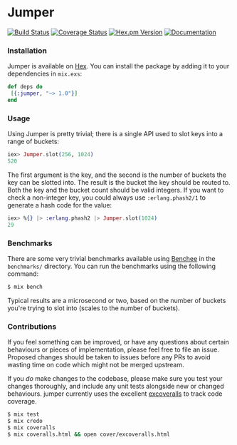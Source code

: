 # Jumper
[![Build Status](https://img.shields.io/github/actions/workflow/status/whitfin/jumper/ci.yml?branch=main)](https://github.com/whitfin/jumper/actions) [![Coverage Status](https://img.shields.io/coveralls/whitfin/jumper.svg)](https://coveralls.io/github/whitfin/jumper) [![Hex.pm Version](https://img.shields.io/hexpm/v/jumper.svg)](https://hex.pm/packages/jumper) [![Documentation](https://img.shields.io/badge/docs-latest-blue.svg)](https://hexdocs.pm/jumper/)

### Installation

Jumper is available on [Hex](https://hex.pm/). You can install the package by adding it to your dependencies in `mix.exs`:

 ```elixir
def deps do
  [{:jumper, "~> 1.0"}]
end
```

### Usage

Using Jumper is pretty trivial; there is a single API used to slot keys into a range of buckets:

```elixir
iex> Jumper.slot(256, 1024)
520
```

The first argument is the key, and the second is the number of buckets the key can be slotted into. The result is the bucket the key should be routed to. Both the key and the bucket count should be valid integers. If you want to check a non-integer key, you could always use `:erlang.phash2/1` to generate a hash code for the value:

```elixir
iex> %{} |> :erlang.phash2 |> Jumper.slot(1024)
29
```

### Benchmarks

There are some very trivial benchmarks available using [Benchee](https://github.com/PragTob/benchee) in the `benchmarks/` directory. You can run the benchmarks using the following command:

```bash
$ mix bench
```

Typical results are a microsecond or two, based on the number of buckets you're trying to slot into (scales to the number of buckets).

### Contributions

If you feel something can be improved, or have any questions about certain behaviours or pieces of implementation, please feel free to file an issue. Proposed changes should be taken to issues before any PRs to avoid wasting time on code which might not be merged upstream.

If you *do* make changes to the codebase, please make sure you test your changes thoroughly, and include any unit tests alongside new or changed behaviours. jumper currently uses the excellent [excoveralls](https://github.com/parroty/excoveralls) to track code coverage.

```bash
$ mix test
$ mix credo
$ mix coveralls
$ mix coveralls.html && open cover/excoveralls.html
```
